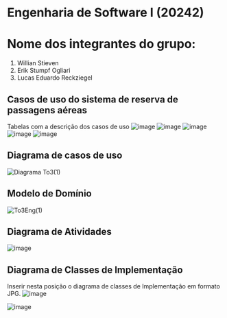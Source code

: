 # Engenharia de Software I (20242)
# Nome dos integrantes do grupo:
1) Willian Stieven
2) Erik Stumpf Ogliari
3) Lucas Eduardo Reckziegel

## Casos de uso do sistema de reserva de passagens aéreas
Tabelas com a descrição dos casos de uso
![image](https://github.com/user-attachments/assets/b6c46d0a-141a-48ab-b053-44d99981daa9)
![image](https://github.com/user-attachments/assets/eabed830-99ff-4229-b713-de44702de88e)
![image](https://github.com/user-attachments/assets/20fdbc29-4678-4b64-8795-d3a4124dfb73)
![image](https://github.com/user-attachments/assets/fe79051a-41c0-45d2-8cea-548a4d8dd9ee)
![image](https://github.com/user-attachments/assets/fff60cef-f9a4-4c05-8807-c7c7dc2ef328)

## Diagrama de casos de uso
![Diagrama To3(1)](https://github.com/user-attachments/assets/3caba4fd-41f7-42bf-8e81-6ae2bdc2d2b3)

## Modelo de Domínio
![To3Eng(1)](https://github.com/user-attachments/assets/4727bdc0-3191-4ca7-9764-5ba0c65abe99)

## Diagrama de Atividades
![image](https://github.com/user-attachments/assets/91f1f836-3f75-4caf-a1f1-ed739b10dbd4)

## Diagrama de Classes de Implementação
 Inserir nesta posição o diagrama de classes de Implementação em formato JPG.
![image](https://github.com/user-attachments/assets/501e4f67-2f1e-402b-b54e-44956731630a)

![image](https://github.com/user-attachments/assets/9041d4c8-7ec5-47c7-a285-ebd9906ca79e)
